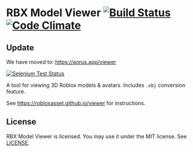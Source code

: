 RBX Model Viewer [![Build Status](https://img.shields.io/travis/rust-lang/rust/master.svg)](http://travis-ci.org/) [![Code Climate](https://codeclimate.com/github/Stuk/jszip/badges/gpa.svg)](https://codeclimate.com/)
=====

Update
-------
We have moved to: https://aorus.app/viewer

[![Selenium Test Status](https://i.imgur.com/LYQn8ED.png)](https://robloxasset.github.io/avatar-model-viewer)

A tool for viewing 3D Roblox models & avatars. Includes `.obj` conversion feature.

See https://robloxasset.github.io/viewer for instructions.

License
-------

RBX Model Viewer is licensed. You may use it under the MIT license. See [LICENSE](LICENSE).
